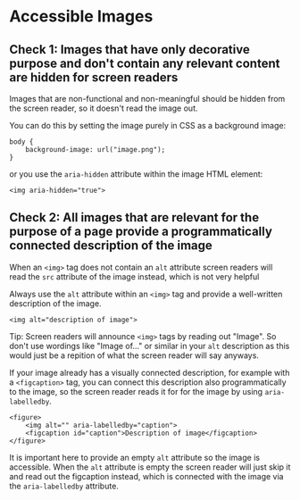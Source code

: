 # Accessible Images

## Check 1: Images that have only decorative purpose and don't contain any relevant content are hidden for screen readers

Images that are non-functional and non-meaningful should be hidden from the screen reader, so it doesn't read the image out.

You can do this by setting the image purely in CSS as a background image:

```
body {
    background-image: url("image.png");
}
```

or you use the `aria-hidden` attribute within the image HTML element:

```
<img aria-hidden="true">
```

## Check 2: All images that are relevant for the purpose of a page provide a programmatically connected description of the image

When an `<img>` tag does not contain an `alt` attribute screen readers will read the `src` attribute of the image instead, which is not very helpful

Always use the `alt` attribute within an `<img>` tag and provide a well-written description of the image. 

```
<img alt="description of image">
```

Tip: Screen readers will announce `<img>` tags by reading out "Image". So don't use wordings like "Image of..." or similar in your `alt` description as this would just be a repition of what the screen reader will say anyways. 

If your image already has a visually connected description, for example with a `<figcaption>` tag, you can connect this description also programmatically to the image, so the screen reader reads it for for the image by using `aria-labelledby`. 

```
<figure>
    <img alt="" aria-labelledby="caption">
    <figcaption id="caption">Description of image</figcaption>
</figure>
```

It is important here to provide an empty `alt` attribute so the image is accessible. When the `alt` attribute is empty the screen reader will just skip it and read out the figcaption instead, which is connected with the image via the `aria-labelledby` attribute.